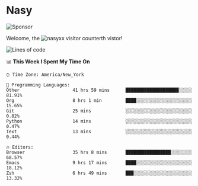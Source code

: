 # Nasy

<!--
<p align="center">
<img height="200" src="https://github-readme-stats.vercel.app/api?username=nasyxx&count_private=true&show_icons=true&theme=dracula&include_all_commits=true"/>
<img height="200" src="https://github-readme-stats.vercel.app/api/top-langs/?username=nasyxx&theme=dracula&hide=html,jupyter+notebook&count_private=true&show_icons=true"/>
</p>

  
----------------
-->

![Sponsor](https://img.shields.io/static/v1.svg?label=Sponsor&message=%E2%9D%A4&logo=GitHub&style=flat&color=pink)
 
Welcome, the ![nasyxx visitor counter](https://count.getloli.com/get/@nasyxx?theme=rule34)th vistor!
 
<!--START_SECTION:waka-->
![Lines of code](https://img.shields.io/badge/From%20Hello%20World%20I%27ve%20Written-599795%20lines%20of%20code-blue)

📊 **This Week I Spent My Time On** 

```text
⌚︎ Time Zone: America/New_York

💬 Programming Languages: 
Other                    41 hrs 59 mins      ████████████████████░░░░░   81.91% 
Org                      8 hrs 1 min         ████░░░░░░░░░░░░░░░░░░░░░   15.65% 
Git                      25 mins             ░░░░░░░░░░░░░░░░░░░░░░░░░   0.82% 
Python                   14 mins             ░░░░░░░░░░░░░░░░░░░░░░░░░   0.47% 
Text                     13 mins             ░░░░░░░░░░░░░░░░░░░░░░░░░   0.44%

🔥 Editors: 
Browser                  35 hrs 8 mins       █████████████████░░░░░░░░   68.57% 
Emacs                    9 hrs 17 mins       ████░░░░░░░░░░░░░░░░░░░░░   18.12% 
Zsh                      6 hrs 49 mins       ███░░░░░░░░░░░░░░░░░░░░░░   13.32%

```


<!--END_SECTION:waka-->

<!-- ![visitors](https://visitor-badge.laobi.icu/badge?page_id=nasyxx.nasyxx) -->
